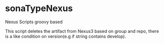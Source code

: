 # sonaTypeNexus
Nexus Scripts groovy based


This script deletes the artifact from Nexus3 based on group and repo, there is a like condition on version(e.g if string contains develop).
